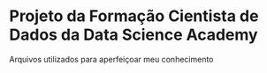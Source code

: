 # Projeto da Formação Cientista de Dados da Data Science Academy
Arquivos utilizados para aperfeiçoar meu conhecimento
